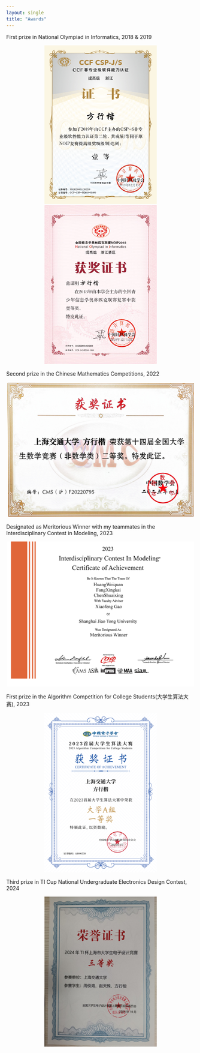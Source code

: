 ```yaml
---
layout: single
title: "Awards"
---
```




First prize in National Olympiad in Informatics, 2018 & 2019

<p align="center">
  <img src="images/CSPS2019.jpg" alt="Image 1" width="300"/>
  <img src="images/NOIP2018.jpg" alt="Image 2" width="300"/>
</p>

Second prize in the Chinese Mathematics Competitions, 2022

<p align="center">
  <img src="images/math.png" alt="math" width="500"/>
</p>

Designated as Meritorious Winner with my teammates in the Interdisciplinary Contest in Modeling, 2023

<p align="center">
  <img src="images/ICM-MeritoriousWinner.png" alt="ICM" width="500"/>
</p>

First prize in the Algorithm Competition for College Students(大学生算法大赛), 2023

<p align="center">
  <img src="images/2023algo.png" alt="2023algo" width="300"/>
</p>

Third prize in TI Cup National Undergraduate Electronics Design Contest, 2024

<p align="center">
  <img src="images/2024TI.jpg" alt="2024TI" width="300"/>
</p>
